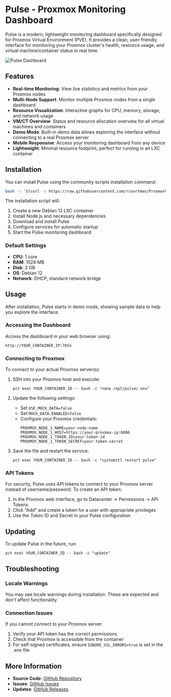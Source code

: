 # Pulse - Proxmox Monitoring Dashboard

Pulse is a modern, lightweight monitoring dashboard specifically designed for Proxmox Virtual Environment (PVE). It provides a clean, user-friendly interface for monitoring your Proxmox cluster's health, resource usage, and virtual machine/container status in real time.

![Pulse Dashboard](https://raw.githubusercontent.com/rcourtman/pulse/main/docs/images/dashboard.png)

## Features

- **Real-time Monitoring**: View live statistics and metrics from your Proxmox nodes
- **Multi-Node Support**: Monitor multiple Proxmox nodes from a single dashboard
- **Resource Visualization**: Interactive graphs for CPU, memory, storage, and network usage
- **VM/CT Overview**: Status and resource allocation overview for all virtual machines and containers
- **Demo Mode**: Built-in demo data allows exploring the interface without connecting to a real Proxmox server
- **Mobile Responsive**: Access your monitoring dashboard from any device
- **Lightweight**: Minimal resource footprint, perfect for running in an LXC container

## Installation

You can install Pulse using the community scripts installation command:

```bash
bash -c "$(curl -s https://raw.githubusercontent.com/rcourtman/ProxmoxVE/main/ct/pulse.sh)"
```

The installation script will:

1. Create a new Debian 12 LXC container
2. Install Node.js and necessary dependencies
3. Download and install Pulse
4. Configure services for automatic startup
5. Start the Pulse monitoring dashboard

### Default Settings

- **CPU**: 1 core
- **RAM**: 1024 MB
- **Disk**: 2 GB
- **OS**: Debian 12
- **Network**: DHCP, standard network bridge

## Usage

After installation, Pulse starts in demo mode, showing sample data to help you explore the interface. 

### Accessing the Dashboard

Access the dashboard in your web browser using:

```
http://YOUR_CONTAINER_IP:7654
```

### Connecting to Proxmox

To connect to your actual Proxmox server(s):

1. SSH into your Proxmox host and execute:
   ```
   pct exec YOUR_CONTAINER_ID -- bash -c "nano /opt/pulse/.env"
   ```

2. Update the following settings:
   - Set `USE_MOCK_DATA=false`
   - Set `MOCK_DATA_ENABLED=false`
   - Configure your Proxmox credentials:
     ```
     PROXMOX_NODE_1_NAME=your-node-name
     PROXMOX_NODE_1_HOST=https://your-proxmox-ip:8006
     PROXMOX_NODE_1_TOKEN_ID=your-token-id
     PROXMOX_NODE_1_TOKEN_SECRET=your-token-secret
     ```

3. Save the file and restart the service:
   ```
   pct exec YOUR_CONTAINER_ID -- bash -c "systemctl restart pulse"
   ```

### API Tokens

For security, Pulse uses API tokens to connect to your Proxmox server instead of username/password. To create an API token:

1. In the Proxmox web interface, go to Datacenter → Permissions → API Tokens
2. Click "Add" and create a token for a user with appropriate privileges
3. Use the Token ID and Secret in your Pulse configuration

## Updating

To update Pulse in the future, run:

```
pct exec YOUR_CONTAINER_ID -- bash -c "update"
```

## Troubleshooting

### Locale Warnings
You may see locale warnings during installation. These are expected and don't affect functionality.

### Connection Issues
If you cannot connect to your Proxmox server:
1. Verify your API token has the correct permissions
2. Check that Proxmox is accessible from the container
3. For self-signed certificates, ensure `IGNORE_SSL_ERRORS=true` is set in the .env file

## More Information

- **Source Code**: [GitHub Repository](https://github.com/rcourtman/pulse)
- **Issues**: [GitHub Issues](https://github.com/rcourtman/pulse/issues)
- **Updates**: [GitHub Releases](https://github.com/rcourtman/pulse/releases) 
